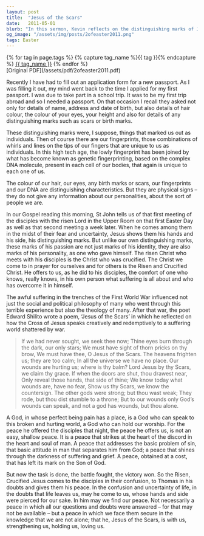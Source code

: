 ```yaml
---
layout: post
title:  "Jesus of the Scars"
date:   2011-05-01
blurb: "In this sermon, Kevin reflects on the distinguishing marks of Jesus, his scars, as not just identifiers but also markers of his personality and sacrifice. He discusses the impact of suffering, using the example of the First World War, and how Jesus' scars speak to a world shattered by pain. The sermon concludes with the message of peace offered by Jesus, a peace that addresses sin and shines through suffering."
og_image: "/assets/img/posts/2ofeaster2011.png"
tags: Easter
---    
```

<div class="tag-pills">
  {% for tag in page.tags %}
    {% capture tag_name %}{{ tag }}{% endcapture %}
    <a href="{{ site.baseurl }}/tag/{{ tag_name }}" class="tag-pill">{{ tag_name }}</a>
  {% endfor %}
</div>
[Original PDF](/assets/pdf/2ofeaster2011.pdf)

Recently I have had to fill out an application form for a new passport. As I was filling it out, my mind went back to the time I applied for my first passport. I was due to take part in a school trip. It was to be my first trip abroad and so I needed a passport. On that occasion I recall they asked not only for details of name, address and date of birth, but also details of hair colour, the colour of your eyes, your height and also for details of any distinguishing marks such as scars or birth marks.

These distinguishing marks were, I suppose, things that marked us out as individuals. Then of course there are our fingerprints, those combinations of whirls and lines on the tips of our fingers that are unique to us as individuals. In this high tech age, the lowly fingerprint has been joined by what has become known as genetic fingerprinting, based on the complex DNA molecule, present in each cell of our bodies, that again is unique to each one of us.

The colour of our hair, our eyes, any birth marks or scars, our fingerprints and our DNA are distinguishing characteristics. But they are physical signs – they do not give any information about our personalities, about the sort of people we are.

In our Gospel reading this morning, St John tells us of that first meeting of the disciples with the risen Lord in the Upper Room on that first Easter Day as well as that second meeting a week later. When he comes among them in the midst of their fear and uncertainty, Jesus shows them his hands and his side, his distinguishing marks. But unlike our own distinguishing marks, these marks of his passion are not just marks of his identity, they are also marks of his personality, as one who gave himself. The risen Christ who meets with his disciples is the Christ who was crucified. The Christ we come to in prayer for ourselves and for others is the Risen and Crucified Christ. He offers to us, as he did to his disciples, the comfort of one who knows, really knows, in his own person what suffering is all about and who has overcome it in himself.

The awful suffering in the trenches of the First World War influenced not just the social and political philosophy of many who went through this terrible experience but also the theology of many. After that war, the poet Edward Shilito wrote a poem, ‘Jesus of the Scars’ in which he reflected on how the Cross of Jesus speaks creatively and redemptively to a suffering world shattered by war.

> If we had never sought, we seek thee now;
> Thine eyes burn through the dark, our only stars;
> We must have sight of thorn pricks on thy brow,
> We must have thee, O Jesus of the Scars.
> The heavens frighten us; they are too calm;
> In all the universe we have no place.
> Our wounds are hurting us; where is thy balm?
> Lord Jesus by thy Scars, we claim thy grace.
> If when the doors are shut, thou drawest near,
> Only reveal those hands, that side of thine;
> We know today what wounds are, have no fear,
> Show us thy Scars, we know the countersign.
> The other gods were strong; but thou wast weak;
> They rode, but thou dist stumble to a throne;
> But to our wounds only God’s wounds can speak,
> and not a god has wounds, but thou alone.

A God, in whose perfect being pain has a place, is a God who can speak to this broken and hurting world, a God who can hold our worship. For the peace he offered the disciples that night, the peace he offers us, is not an easy, shallow peace. It is a peace that strikes at the heart of the discord in the heart and soul of man. A peace that addresses the basic problem of sin, that basic attitude in man that separates him from God; a peace that shines through the darkness of suffering and grief. A peace, obtained at a cost, that has left its mark on the Son of God.

But now the task is done, the battle fought, the victory won. So the Risen, Crucified Jesus comes to the disciples in their confusion, to Thomas in his doubts and gives them his peace. In the confusion and uncertainty of life, in the doubts that life leaves us, may he come to us, whose hands and side were pierced for our sake. In him may we find our peace. Not necessarily a peace in which all our questions and doubts were answered – for that may not be available – but a peace in which we face them secure in the knowledge that we are not alone; that he, Jesus of the Scars, is with us, strengthening us, holding us, loving us.
